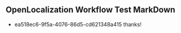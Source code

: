 ## OpenLocalization Workflow Test MarkDown
* ea518ec6-9f5a-4076-86d5-cd621348a415 thanks!

<!--HONumber=Jul16_HO4-->


